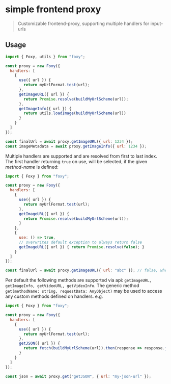 # simple frontend proxy

> Customizable frontend-proxy, supporting multiple handlers for input-urls


## Usage

```js
import { Foxy, utils } from "foxy";

const proxy = new Foxy({
  handlers: [
    {
      use({ url }) {
        return myUrlFormat.test(url);
      },
      getImageURL({ url }) {
        return Promise.resolve(buildMyUrlScheme(url));
      },
      getImageInfo({ url }) {
        return utils.loadImage(buildMyUrlScheme(url))
      }
    }
  ]
});

const finalUrl = await proxy.getImageURL({ url: 1234 });
const imageMetadata = await proxy.getImageInfo({ url: 1234 });
```


Multiple handlers are supported and are resolved from first to last index. The first handler returning `true` on use, will be selected, if the given _method-name_ is defined:

```js
import { Foxy } from "foxy";

const proxy = new Foxy({
  handlers: [
    {
      use({ url }) {
        return myUrlFormat.test(url);
      },
      getImageURL({ url }) {
        return Promise.resolve(buildMyUrlScheme(url));
      }
    },
    {
      use: () => true,
      // overwrites default exception to always return false
      getImageURL({ url }) { return Promise.resolve(false); } 
    }
  ]
});

const finalUrl = await proxy.getImageURL({ url: "abc" }); // false, when not myUrlFormat
```


Per default the following methods are supported via api: `getImageURL, getImageInfo, getVideoURL, getVideoInfo`. The 
generic method `get(methodName: string, requestData: AnyObject)` may be used to access any custom methods defined on
handlers. e.g.

```js
import { Foxy } from "foxy";

const proxy = new Foxy({
  handlers: [
    {
      use({ url }) {
        return myUrlFormat.test(url);
      },
      getJSON({ url }) {
        return fetch(buildMyUrlScheme(url)).then(response => response.json());
      }
    }
  ]
});

const json = await proxy.get("getJSON", { url: "my-json-url" });
```




